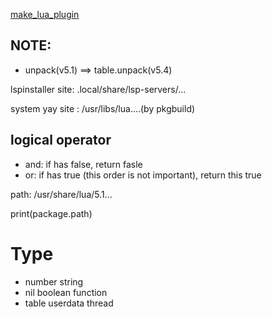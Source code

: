 [make_lua_plugin](https://www.2n.pl/blog/how-to-write-neovim-plugins-in-lua)

## NOTE:
- unpack(v5.1)  ==> table.unpack(v5.4)

lspinstaller site: .local/share/lsp-servers/...

system yay site : /usr/libs/lua....(by pkgbuild)

## logical operator
- and: if has false, return fasle
- or: if has true (this order is not important), return this true

path: /usr/share/lua/5.1...

print(package.path)

# Type
- number string
- nil boolean function
- table userdata thread
